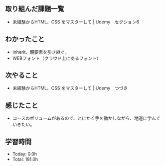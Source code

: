 ## 取り組んだ課題一覧
- 未経験からHTML、CSS をマスターして | Udemy　セクション6
## わかったこと
- inherit、親要素を引き継ぐ。
- WEBフォント（クラウド上にあるフォント）
## 次やること
- 未経験からHTML、CSS をマスターして | Udemy　つづき
## 感じたこと
- コースのボリュームがあるので、とにかく手を動かしながら、地道に学んでいきたい。
## 学習時間
- Today: 0.0h
- Total: 181.0h
